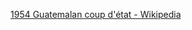 ﻿[1954 Guatemalan coup d'état - Wikipedia](https://en.wikipedia.org/wiki/1954_Guatemalan_coup_d%27%C3%A9tat)